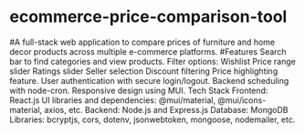 # ecommerce-price-comparison-tool
#A full-stack web application to compare prices of furniture and home decor products across multiple e-commerce platforms.
#Features
Search bar to find categories and view products.
Filter options:
Wishlist
Price range slider
Ratings slider
Seller selection
Discount filtering
Price highlighting feature.
User authentication with secure login/logout.
Backend scheduling with node-cron.
Responsive design using MUI.
Tech Stack
Frontend:
React.js
UI libraries and dependencies:
@mui/material, @mui/icons-material, axios, etc.
Backend:
Node.js and Express.js
Database: MongoDB
Libraries: bcryptjs, cors, dotenv, jsonwebtoken, mongoose, nodemailer, etc.
